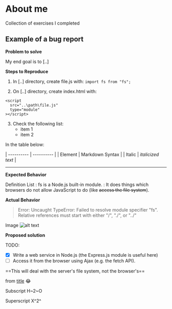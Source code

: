 # About me
Collection of exercises I completed


## Example of a bug report
**Problem to solve**

My end goal is to [..]

**Steps to Reproduce**
1. In [..] directory, create file.js with:
`import fs from "fs";`

2. On [..] directory, create index.html with:
```
<script
  src="..\path\file.js"
  type="module"
></script>
```
3. Check the following list:
   - item 1
   - item 2

In the table below:

| ---------- | ---------- |
| Element	| Markdown Syntax |
| Italic | *italicized text* |

---

**Expected Behavior**

Definition List
: fs is a Node.js built-in module.
: It does things which browsers do not allow JavaScript to do (like ~~access the file system~~).

**Actual Behavior**

> Error: Uncaught TypeError: Failed to resolve module specifier "fs". Relative references must start with either "/", "./", or "../"

Image	![alt text](image.jpg)

**Proposed solution**

TODO:
- [x] Write a web service in Node.js (the Express.js module is useful here)
- [ ] Access it from the browser using Ajax (e.g. the fetch API).

==This will deal with the server's file system, not the browser's==

from [title](https://stackoverflow.com/questions/72458428/uncaught-typeerror-failed-to-resolve-module-specifier-fs-relative-references) :joy:

Subscript	H~2~O

Superscript	X^2^

[^1]: footnote
